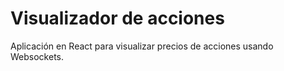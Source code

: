 # Visualizador de acciones

Aplicación en React para visualizar precios de acciones usando Websockets.
